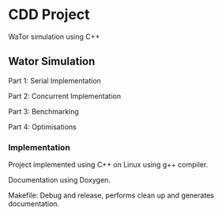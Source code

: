 # CDD Project

WaTor simulation using C++

## Wator Simulation

Part 1: Serial Implementation

Part 2: Concurrent Implementation

Part 3: Benchmarking

Part 4: Optimisations

### Implementation
Project implemented using C++ on Linux using g++ compiler.

Documentation using Doxygen.

Makefile: Debug and release, performs clean up and generates documentation.
